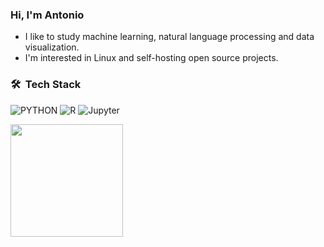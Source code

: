 ### Hi, I'm Antonio

- I like to study machine learning, natural language processing and data visualization.
- I'm interested in Linux and self-hosting open source projects.

<h3> 🛠 &nbsp;Tech Stack</h3>

![PYTHON](https://img.shields.io/badge/-Python-333333?style=flat&logo=python)
![R](https://img.shields.io/badge/-R-333333?style=flat&logo=r)
![Jupyter](https://img.shields.io/badge/Jupyter-F37626?style=flat-square&logo=Jupyter&logoColor=white)


<div align="left">
  <a href="https://github.com/ajdavidl">
  <!-- <img height="180em" src="https://github-readme-stats.vercel.app/api?username=ajdavidl&show_icons=true&theme=dracula&include_all_commits=true&count_private=true"/> -->
  <img height="180em" src="https://github-readme-stats.vercel.app/api/top-langs/?username=ajdavidl&layout=compact&langs_count=7&theme=dracula"/>
</div>

<!--
[![trophy](https://github-profile-trophy.vercel.app/?username=ajdavidl&theme=onedark)](https://github.com/ryo-ma/github-profile-trophy)
-->

<!--
![Visitor Badge](https://visitor-badge.laobi.icu/badge?page_id=ajdavidl.ajdavidl)
-->

<!--
[![GitHub Streak](https://github-readme-streak-stats.herokuapp.com/?user=ajdavidl&theme=dark)](https://git.io/streak-stats)
-->

<!--
Here are some ideas to get you started:

- 🔭 I’m currently working on ...
- 🌱 I’m currently learning ...
- 👯 I’m looking to collaborate on ...
- 🤔 I’m looking for help with ...
- 💬 Ask me about ...
- 📫 How to reach me: ...
- 😄 Pronouns: ...
- ⚡ Fun fact: ...
-->
